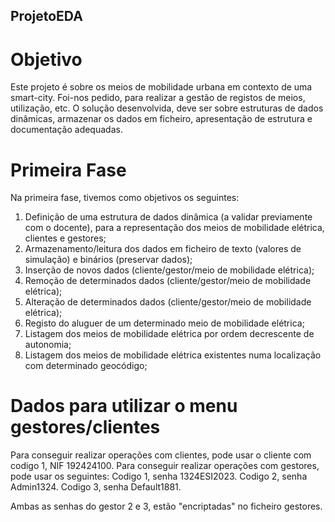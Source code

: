 ## ProjetoEDA
# Objetivo
Este projeto é sobre os meios de mobilidade urbana em contexto de uma smart-city. Foi-nos pedido, para realizar a gestão de registos de meios, utilização, etc. O solução desenvolvida, deve ser sobre estruturas de dados dinâmicas, armazenar os dados em ficheiro, apresentação de estrutura e documentação adequadas.
# Primeira Fase
Na primeira fase, tivemos como objetivos os seguintes:
1. Definição de uma estrutura de dados dinâmica (a validar previamente com o docente), para a representação dos meios de mobilidade elétrica, clientes e gestores;
2. Armazenamento/leitura dos dados em ficheiro de texto (valores de simulação) e binários (preservar dados);
3. Inserção de novos dados (cliente/gestor/meio de mobilidade elétrica);
4. Remoção de determinados dados (cliente/gestor/meio de mobilidade elétrica);
5. Alteração de determinados dados (cliente/gestor/meio de mobilidade elétrica);
6. Registo do aluguer de um determinado meio de mobilidade elétrica;
7. Listagem dos meios de mobilidade elétrica por ordem decrescente de autonomia;
8. Listagem dos meios de mobilidade elétrica existentes numa localização com determinado geocódigo;

# Dados para utilizar o menu gestores/clientes

Para conseguir realizar operações com clientes, pode usar o cliente com codigo 1, NIF 192424100.
Para conseguir realizar operações com gestores, pode usar os seguintes:
Codigo 1, senha 1324ESI2023.
Codigo 2, senha Admin1324.
Codigo 3, senha Default1881.

Ambas as senhas do gestor 2 e 3, estão "encriptadas" no ficheiro gestores.
